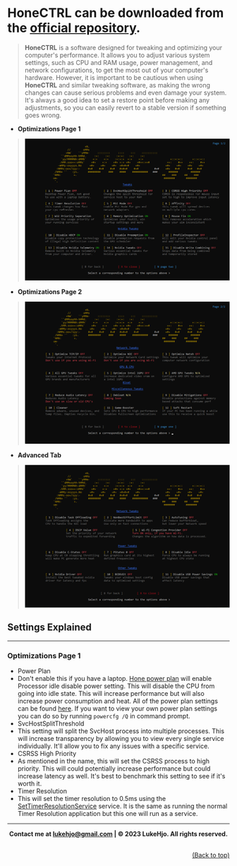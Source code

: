 # **HoneCTRL** can be downloaded from the [official repository](https://github.com/auraside/HoneCtrl).

> **HoneCTRL** is a software designed for tweaking and optimizing your computer's performance. It allows you to adjust various system settings, such as CPU and RAM usage, power management, and network configurations, to get the most out of your computer's hardware. However, it is important to be cautious when using **HoneCTRL** and similar tweaking software, as making the wrong changes can cause serious problems and even damage your system. It's always a good idea to set a restore point before making any adjustments, so you can easily revert to a stable version if something goes wrong.

- **Optimizations Page 1**
> <img src="../assets/hone_general_1.png" alt="Optimizer" title="Optimizer">

- **Optimizations Page 2**
> <img src="../assets/hone_general_2.png" alt="Optimizer" title="Optimizer">

- **Advanced Tab**
> <img src="../assets/hone_advanced.png" alt="Optimizer" title="Optimizer">


## **Settings Explained**

--- 

### **Optimizations Page 1**

- Power Plan
 - Don't enable this if you have a laptop. [Hone power plan](/configurations/Hone/HoneV2.pow) will enable Processor idle disable power setting. This will disable the CPU from going into idle state. This will increase performance but will also increase power consumption and heat. All of the power plan settings can be found [here](https://bitsum.com/known-windows-power-guids/). If you want to view your own power plan settings you can do so by running `powercfg /Q` in command prompt.
- SvcHostSplitThreshold
 - This setting will split the SvcHost process into multiple processes. This will increase transparency by allowing you to view every single service individually. It'll allow you to fix any issues with a specific service. 
- CSRSS High Priority
 - As mentioned in the name, this will set the CSRSS process to high priority. This will could potentially increase performance but could increase latency as well. It's best to benchmark this setting to see if it's worth it.
- Timer Resolution 
 - This will set the timer resolution to 0.5ms using the [SetTimerResolutionService](/Applications/SetTimerResolutionService.exe) service. It is the same as running the normal Timer Resolution application but this one will run as a service. 


---

**<div align="center" id="footer"> Contact me at lukehjo@gmail.com | © 2023 LukeHjo. All rights reserved. <div>**
<br>

<div align="right"><a href="#">(Back to top)</a></div>
